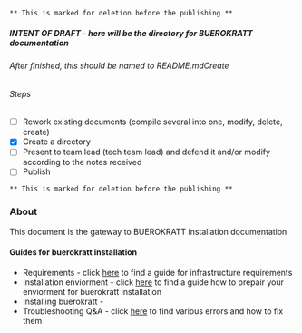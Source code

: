 ` ** This is marked for deletion before the publishing ** `

##### INTENT OF DRAFT - here will be the directory for BUEROKRATT documentation
###### After finished, this should be named to README.mdCreate 

###### Steps
- [ ] Rework existing documents (compile several into one, modify, delete, create)  
- [x] Create a directory  
- [ ] Present to team lead (tech team lead) and defend it and/or modify according to the notes received  
- [ ] Publish    

` ** This is marked for deletion before the publishing ** `

### About
This document is the gateway to BUEROKRATT installation documentation

#### Guides for buerokratt installation
- Requirements - click [here](../main/Requirements.md) to find a guide for infrastructure requirements
- Installation enviorment - click [here](../main/Installation_enviorment.md) to find a guide how to prepair your enviorment for buerokratt installation
- Installing buerokratt - 
- Troubleshooting Q&A - click [here](../main/Q%26A.md) to find various errors and how to fix them

